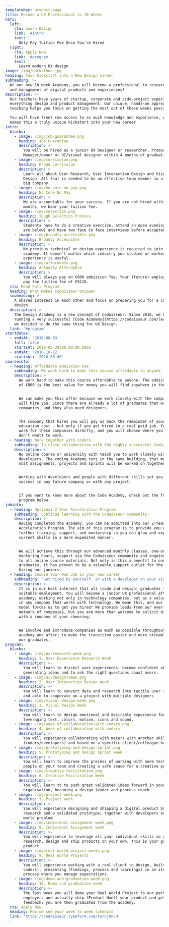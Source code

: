 ```yaml
---
templateKey: product-page
title: Become a UX Professional in 10 Weeks
hero:
  left:
    cta: Learn Design
    link: '#intro'
    text: |
      Only Pay Tuition Fee Once You’re Hired
  right:
    cta: Apply Now
    link: '#program'
    text: |
      Learn modern UX design
image: /img/hackathon.jpg
heading: Your Kickstart into a New Design Career
subheading: >-
  At our new 10 week Academy, you will become a professional in research, design
  and management of digital products and experiences!
description: >-
  Our teachers have years of startup, corporate and side-project experience in
  everything design and product management. Our unique, hands-on approach to
  teaching helps you focus on getting the most out of these weeks possible.

  You will have front row access to so much knowledge and experience, which
  makes this a truly unique kickstart into your new career
intro:
  blurbs:
    - image: /img/job-guarantee.png
      heading: Job Guarantee
      description: >
        You will be hired as a junior UX Designer or researcher, Product
        Manager/owner or UI/visual designer within 4 months of graduation.
    - image: /img/curriculum.png
      heading: Broad Curriculum
      description: >
        Learn all about User Research, User Interaction Design and Visual
        Design. All that is needed to be an effective team member in a small or
        big company.
    - image: /img/no-cure-no-pay.png
      heading: No Cure No Pay
      description: >
        We are accountable for your success. If you are not hired within 4
        months, we bear your tuition fee.
    - image: /img/selection.png
      heading: Tough Selection Process
      description: >
        Students have to do a creative exercise, attend an open evening (dates
        are below) and have two face to face interviews before acceptance.
    - image: /img/broadly-accessible.png
      heading: Broadly Accessible
      description: >
        No previous technical or design experience is required to join the
        academy. It doesn't matter which industry you studied or worked, every
        experience is useful.
    - image: /img/affordable.png
      heading: Actually Affordable
      description: >
        You will always pay an €800 admission fee. Your (future) employer will
        pay the tuition fee of €9120.
  cta: Read Full Program
  heading: What Makes Codaisseur Unique?
  subheading: >-
    A shared interest in each other and focus on preparing you for a career in
    design.
  description: >
    The Design Academy is a new concept of Codaisseur. Since 2016, we have been
    running a very successful [Code Academy](https://codaisseur.com/learn) and
    we decided to do the same thing for UX Design.
  link: '#program'
startdates:
  - endsAt: '2018-08-03'
    full: false
    startsAt: 2018-05-28T00:00:00.000Z
  - endsAt: '2018-10-12'
    startsAt: '2018-08-06'
courseinfo:
  - heading: Affordable Admission Fee
    subheading: We work hard to make this course affordable to anyone
    description: >
      We work hard to make this course affordable to anyone. The admission fee
      of €800 is the best value for money you will find anywhere in the world.


      We can make you this offer because we work closely with the companies that
      will hire you. Since there are already a lot of graduates that work for
      companies, and they also need designers.


      The company that hires you will pay us back the remainder of your
      education cost - but only if you get hired in a real paid job. You will
      work for these companies directly, and you will choose where you want (and
      don’t want) to work.
  - heading: Work together with coders
    subheading: In close collaboration with the highly successful Codaisseur Code Academy
    description: >
      No online course or university with teach you to work closely with
      developers. The coding Academy runs in the same building, that means that
      most assignments, projects and sprints will be worked on together.


      Working with developers and people with different skills set you up for
      success in any future company or with any project.


      If you want to know more about the Code Academy, check out the full
      program below.
jobinfo:
  - heading: Optional 2-Year Acceleration Program
    subheading: Continue learning with the Codaisseur community!
    description: >-
      Having completed the academy, you can be admitted into our 2-Year Junior
      Acceleration Program. The aim of this program is to provide you with
      further training, support, and mentorship so you can grow and expand your
      current skills in a more expedited manner.


      We will achieve this through our advanced monthly classes, one-on-one
      mentoring hours, support via the Codaisseur community and ongoing access
      to all online course materials. Not only is this a benefit to our
      graduates, it has proven to be a valuable support outlet for the companies
      hiring our juniors.
  - heading: Choose Your Own Job in your new career
    subheading: 'Get hired by yourself, or with a developer on your side'
    description: >-
      It is in our best interest that all (code and design) graduates find
      suitable employment. You will become a junior UX professional after the
      academy; working not only in technology companies, but as a valuable asset
      in any company that works with technology. We mean this, and our very own
      model forces us to get you hired! We provide leads from our ever-growing
      network of companies, but you are more than welcome to solicit directly
      with a company of your choosing.


      We involve and introduce companies as much as possible throughout the
      academy and after; to make the transition easier and more streamlined for
      our graduates.
program:
  blurbs:
    - image: /img/ux-research-week.png
      heading: 1. User Experience Research Week
      description: >-
        You will learn to dissect user experiences; become confident about
        generating ideas and to ask the right questions about users.
    - image: /img/ui-design-week.png
      heading: 2. User Interaction Design Week
      description: >-
        You will learn to convert data and research into tactile user interfaces
        and able to cooperate on a project with multiple designers
    - image: /img/visual-design-week.png
      heading: 3. Visual Design Week
      description: >-
        You will learn to design emotional and desirable experience for users;
        leveraging text, colors, motion, icons and sound.
    - image: /img/week-of-collaboration-with-coders.png
      heading: 4. Week of collaboration with coders
      description: >-
        You will experience collaborating with makers with another skillset
        (coders/developers) and based on a specific client/colleague briefing
    - image: /img/prototyping-and-design-sprint.png
      heading: 5. Prototyping and design sprint week
      description: >-
        You will learn to improve the process of working with none technical
        people on your team and creating a safe space for a creative process 
    - image: /img/creative-facilitation.png
      heading: 6. Creative Facilitation Week
      description: >-
        You will learn to to push great validated ideas forward in your team and
        organisation, becoming a design leader and process coach
    - image: /img/project-week.png
      heading: 7. Project week
      description: >-
        You will experience designing and shipping a digital product based on
        research and a validated prototype; together with developers and a real
        world problem
    - image: /img/individual-assignment-week.png
      heading: 8. Individual Assignment week
      description: >-
        You will experience to leverage all your individual skills so you can
        research, design and ship products on your own; this is your graduation
        product
    - image: /img/real-world-project-weeks.png
      heading: 9. Real World Projects
      description: >-
        You will experience working with a real client to design, building (with
        coders), presenting (findings, process and learnings) in an iterative
        process where you manage expectations.
    - image: /img/demo-and-graduation-week.png
      heading: 10. Demo and graduation week
      description: >-
        The last week you will demo your Real World Project to our partners and
        employers and actually ship (Product Hunt) your product and get
        feedback; you are then graduated from the academy.
  cta: Apply Now
  heading: How we see your week to week schedule
  link: 'https://codaisseur.typeform.com/to/njUnCH'
---
```


